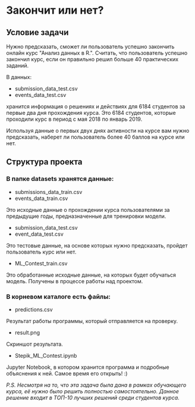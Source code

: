 # Закончит или нет?

## Условие задачи

Нужно предсказать, сможет ли пользователь успешно закончить онлайн курс "Анализ данных в R.". Считать, что пользователь успешно закончил курс, если он правильно решил больше 40 практических заданий.

В данных:

* submission_data_test.csv
* events_data_test.csv

хранится информация о решениях и действиях для 6184 студентов за первые два дня прохождения курса. Это 6184 студентов, которые проходили курс в период с мая 2018 по январь 2019. 

Используя данные о первых двух днях активности на курсе вам нужно предсказать, наберет ли пользователь более 40 баллов на курсе или нет.

## Структура проекта

### В папке datasets хранятся данные:

* submissions_data_train.csv
* events_data_train.csv

Это исходные данные о прохождении курса пользователями за предыдущие годы, предназначенные для тренировки модели.

* submission_data_test.csv
* event_data_test.csv

Это тестовые данные, на основе которых нужно предсказать, пройдет пользователь курс или нет.

* ML_Contest_train.csv

Это обработанные исходные данные, на которых будет обучаться модель. Получены в процессе работы над проектом.

### В корневом каталоге есть файлы:

* predictions.csv

Результат работы программы, который отправляется на проверку.

* result.png

Скриншот результата.

* Stepik_ML_Contest.ipynb

Jupyter Notebook, в котором хранится программа и подробные объяснения к ней. Самое время его открыть! :)

*P.S. Несмотря на то, что эта задача была дана в рамках обучающего курса, её нужно было решить полностью самостоятельно. Данное решение входит в ТОП-10 лучших решений среди студентов курса.*
